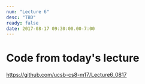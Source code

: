 ```yaml
---
num: "Lecture 6"
desc: "TBD"
ready: false
date: 2017-08-17 09:30:00.00-7:00
---
```


# Code from today's lecture

<https://github.com/ucsb-cs8-m17/Lecture6_0817>
